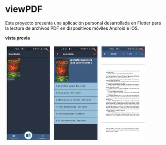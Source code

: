 # viewPDF


Este proyecto presenta una aplicación personal desarrollada en Flutter para la lectura de archivos PDF en dispositivos móviles Android e iOS.


**vista previa**

<img src="./vista%20home.jpeg" height="300px" alt="vista home" style="margin: 5px;">
<img src="./tmos%20del%20ibro.jpeg" height="300px" alt="tomos del libro" style="margin: 5px;">
<img src="./vista%20pdf.jpeg" height="300px" alt="leer pdf" style="margin: 5px;">